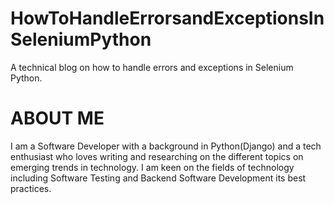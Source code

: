 # HowToHandleErrorsandExceptionsInSeleniumPython
A technical blog on how to handle errors and exceptions in Selenium Python.

# ABOUT ME
I am a Software Developer with a background in Python(Django) and a tech enthusiast who loves writing and researching on the different topics on emerging trends in technology. I am keen on the fields of technology including Software Testing and Backend Software Development its best practices.   
